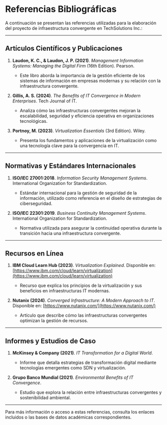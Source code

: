# Referencias Bibliográficas

A continuación se presentan las referencias utilizadas para la elaboración del proyecto de infraestructura convergente en TechSolutions Inc.:

---

## Artículos Científicos y Publicaciones

1. **Laudon, K. C., & Laudon, J. P. (2021)**. *Management Information Systems: Managing the Digital Firm* (16th Edition). Pearson.  
   - Este libro aborda la importancia de la gestión eficiente de los sistemas de información en empresas modernas y su relación con la infraestructura convergente.

2. **Gillis, A. S. (2024)**. *The Benefits of IT Convergence in Modern Enterprises*. Tech Journal of IT.  
   - Analiza cómo las infraestructuras convergentes mejoran la escalabilidad, seguridad y eficiencia operativa en organizaciones tecnológicas.

3. **Portnoy, M. (2023)**. *Virtualization Essentials* (3rd Edition). Wiley.  
   - Presenta los fundamentos y aplicaciones de la virtualización como una tecnología clave para la convergencia en IT.

---

## Normativas y Estándares Internacionales

1. **ISO/IEC 27001:2018**. *Information Security Management Systems*. International Organization for Standardization.  
   - Estándar internacional para la gestión de seguridad de la información, utilizado como referencia en el diseño de estrategias de ciberseguridad.

2. **ISO/IEC 22301:2019**. *Business Continuity Management Systems*. International Organization for Standardization.  
   - Normativa utilizada para asegurar la continuidad operativa durante la transición hacia una infraestructura convergente.

---

## Recursos en Línea

1. **IBM Cloud Learn Hub (2023)**. *Virtualization Explained*. Disponible en: [https://www.ibm.com/cloud/learn/virtualization](https://www.ibm.com/cloud/learn/virtualization)  
   - Recurso que explica los principios de la virtualización y sus beneficios en infraestructuras IT modernas.

2. **Nutanix (2024)**. *Converged Infrastructure: A Modern Approach to IT*. Disponible en: [https://www.nutanix.com/](https://www.nutanix.com/)  
   - Artículo que describe cómo las infraestructuras convergentes optimizan la gestión de recursos.

---

## Informes y Estudios de Caso

1. **McKinsey & Company (2021)**. *IT Transformation for a Digital World*.  
   - Informe que detalla estrategias de transformación digital mediante tecnologías emergentes como SDN y virtualización.

2. **Grupo Banco Mundial (2021)**. *Environmental Benefits of IT Convergence*.  
   - Estudio que explora la relación entre infraestructuras convergentes y sostenibilidad ambiental.

---

Para más información o acceso a estas referencias, consulta los enlaces incluidos o las bases de datos académicas correspondientes.
